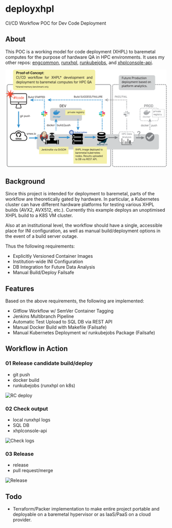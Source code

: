 # deployxhpl
CI/CD Workflow POC for Dev Code Deployment

## About

This POC is a working model for code deployment (XHPL) to baremetal computes for the 
purpose of hardware QA in HPC environments. It uses my other repos: 
[engcommon](https://github.com/JustAddRobots/engcommon), 
[runxhpl](https://github.com/JustAddRobots/runxhpl), 
[runkubejobs](https://github.com/JustAddRobots/runkubejobs), and 
[xhplconsole-api](https://github.com/JustAddRobots/xhplconsole-api).

![Workflow-POC](./JustAddRobots-deployxhpl-v1-02.svg)

## Background

Since this project is intended for deployment to baremetal, parts of the workflow
are theoretically gated by hardware. In particular, a Kubernetes cluster can have
different hardware platforms for testing various XHPL builds (AVX2, AVX512, etc.). 
Currently this example deploys an unoptimised XHPL build to a K8S VM cluster.

Also at an institutional level, the workflow should have a single, accessible place
for INI configuration, as well as manual build/deployment options in the event of a
build server outage.

Thus the following requirements:

* Explicitly Versioned Container Images
* Institution-wide INI Configuration
* DB Integration for Future Data Analysis
* Manual Build/Deploy Failsafe

## Features

Based on the above requirements, the following are implemented:

* Gitflow Workflow w/ SemVer Container Tagging
* Jenkins Multibranch Pipeline
* Automatic Test Upload to SQL DB via REST API
* Manual Docker Build with Makefile (Failsafe)
* Manual Kubernetes Deployment w/ runkubejobs Package (Failsafe)


## Workflow in Action

### 01 Release candidate build/deploy

* git push
* docker build
* runkubejobs (runxhpl on k8s)

![RC deploy](./deployxhpl-clip-01-800x450.gif) 

### 02 Check output

* local runxhpl logs
* SQL DB
* xhplconsole-api

![Check logs](./deployxhpl-clip-02-800x450.gif)

### 03 Release

* release
* pull request/merge

![Release](./deployxhpl-clip-03-800x450.gif)

## Todo

* Terraform/Packer implementation to make entire project portable and deployable
on a baremetal hypervisor or as IaaS/PaaS on a cloud provider.

